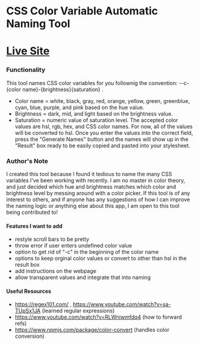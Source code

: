 # CSS Color Variable Automatic Naming Tool

# [Live Site](https://livinglifemeaning.github.io/CSSVariableNamingTool/)
### Functionality
This tool names CSS color variables for you follownig the convention: --c-{color name}-{brightness}{saturation} . 
- Color name = white, black, gray, red, orange, yellow, green, greenblue, cyan, blue, purple, and pink based on the hue value. 
- Brightness = dark, mid, and light based on the brightness value. 
- Saturation = numeric value of saturation level. 
The accepted color values are hsl, rgb, hex, and CSS color names. For now, all of the values will be converted to hsl. Once you enter the values into the correct field, press the "Generate Names" button and the names will show up in the "Result" box ready to be easily copied and pasted into your stylesheet. 

### Author's Note 
I created this tool because I found it tedious to name the many CSS variables I've been working with recently. I am no master in color theory, and just decided which hue and brightness matches which color and brightness level by messing around with a color picker. If this tool is of any interest to others, and if anyone has any suggestions of how I can improve the naming logic or anything else about this app, I am open to this tool being contributed to! 

#### Features I want to add 
- restyle scroll bars to be pretty
- throw error if user enters undefined color value
- option to get rid of "-c" in the beginning of the color name 
- options to keep orginal color values or convert to other than hsl in the result box
- add instructions on the webpage
- allow transparent values and integrate that into naming 

#### Useful Resources 

- https://regex101.com/ , https://www.youtube.com/watch?v=sa-TUpSx1JA (learned regular expressions)
- https://www.youtube.com/watch?v=RLWniwmfdq4 (how to forward refs)
- https://www.npmjs.com/package/color-convert (handles color conversion)
